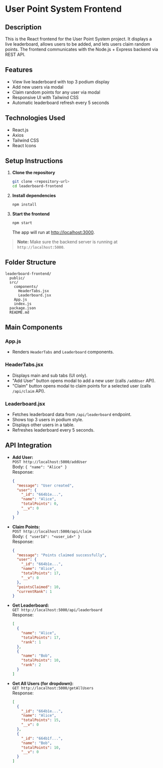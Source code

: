 # User Point System Frontend

## Description

This is the React frontend for the User Point System project. It displays a live leaderboard, allows users to be added, and lets users claim random points. The frontend communicates with the Node.js + Express backend via REST API.

## Features

- View live leaderboard with top 3 podium display
- Add new users via modal
- Claim random points for any user via modal
- Responsive UI with Tailwind CSS
- Automatic leaderboard refresh every 5 seconds

## Technologies Used

- React.js
- Axios
- Tailwind CSS
- React Icons

## Setup Instructions

1. **Clone the repository**
   ```sh
   git clone <repository-url>
   cd leaderboard-frontend
   ```

2. **Install dependencies**
   ```sh
   npm install
   ```

3. **Start the frontend**
   ```sh
   npm start
   ```
   The app will run at [http://localhost:3000](http://localhost:3000).

> **Note:** Make sure the backend server is running at `http://localhost:5000`.

## Folder Structure

```
leaderboard-frontend/
  public/
  src/
    components/
      HeaderTabs.jsx
      Leaderboard.jsx
    App.js
    index.js
  package.json
  README.md
```

## Main Components

### App.js

- Renders `HeaderTabs` and `Leaderboard` components.

### HeaderTabs.jsx

- Displays main and sub tabs (UI only).
- "Add User" button opens modal to add a new user (calls `/addUser` API).
- "Claim" button opens modal to claim points for a selected user (calls `/api/claim` API).

### Leaderboard.jsx

- Fetches leaderboard data from `/api/leaderboard` endpoint.
- Shows top 3 users in podium style.
- Displays other users in a table.
- Refreshes leaderboard every 5 seconds.

## API Integration

- **Add User:**  
  `POST http://localhost:5000/addUser`  
  Body: `{ "name": "Alice" }`  
  Response:
  ```json
  {
    "message": "User created",
    "user": {
      "_id": "664b1e...",
      "name": "Alice",
      "totalPoints": 0,
      "__v": 0
    }
  }
  ```

- **Claim Points:**  
  `POST http://localhost:5000/api/claim`  
  Body: `{ "userId": "<user_id>" }`  
  Response:
  ```json
  {
    "message": "Points claimed successfully",
    "user": {
      "_id": "664b1e...",
      "name": "Alice",
      "totalPoints": 17,
      "__v": 0
    },
    "pointsClaimed": 10,
    "currentRank": 1
  }
  ```

- **Get Leaderboard:**  
  `GET http://localhost:5000/api/leaderboard`  
  Response:
  ```json
  [
    {
      "name": "Alice",
      "totalPoints": 17,
      "rank": 1
    },
    {
      "name": "Bob",
      "totalPoints": 10,
      "rank": 2
    }
  ]
  ```

- **Get All Users (for dropdown):**  
  `GET http://localhost:5000/getAllUsers`  
  Response:
  ```json
  [
    {
      "_id": "664b1e...",
      "name": "Alice",
      "totalPoints": 15,
      "__v": 0
    },
    {
      "_id": "664b1f...",
      "name": "Bob",
      "totalPoints": 10,
      "__v": 0
    }
  ]
  ```

